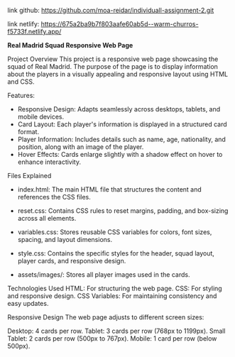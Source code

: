 
link github: https://github.com/moa-reidar/individuall-assignment-2.git 

link netlify: https://675a2ba9b7f803aafe60ab5d--warm-churros-f5733f.netlify.app/

**Real Madrid Squad Responsive Web Page**


Project Overview
This project is a responsive web page showcasing the squad of Real Madrid. The purpose of the page is to display information about the players in a visually appealing and responsive layout using HTML and CSS.

Features:
- Responsive Design: Adapts seamlessly across desktops, tablets, and mobile devices.
- Card Layout: Each player's information is displayed in a structured card format.
- Player Information: Includes details such as name, age, nationality, and position, along with an image of the player.
- Hover Effects: Cards enlarge slightly with a shadow effect on hover to enhance interactivity.


Files Explained

- index.html:
The main HTML file that structures the content and references the CSS files.

- reset.css:
Contains CSS rules to reset margins, padding, and box-sizing across all elements.

- variables.css:
Stores reusable CSS variables for colors, font sizes, spacing, and layout dimensions.

- style.css:
Contains the specific styles for the header, squad layout, player cards, and responsive design.

- assets/images/:
Stores all player images used in the cards.



Technologies Used
HTML: For structuring the web page.
CSS: For styling and responsive design.
CSS Variables: For maintaining consistency and easy updates.

Responsive Design
The web page adjusts to different screen sizes:

Desktop: 4 cards per row.
Tablet: 3 cards per row (768px to 1199px).
Small Tablet: 2 cards per row (500px to 767px).
Mobile: 1 card per row (below 500px).

